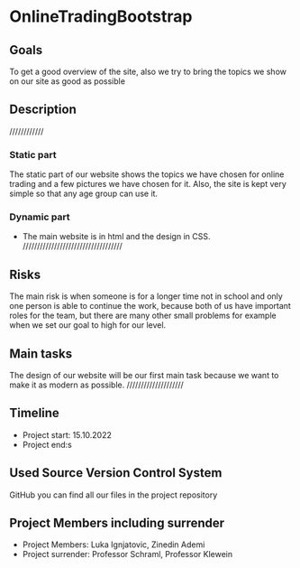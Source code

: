 # OnlineTradingBootstrap
## Goals 
To get a good overview of the site, also we try to bring the topics we show on our site as good as possible
## Description
////////////
### Static part
The static part of our website shows the topics we have chosen for online trading and a few pictures we have chosen for it. Also, the site is kept very simple so that any age group can use it.

### Dynamic part
- The main website is in html and the design in CSS. ///////////////////////////////////

## Risks
The main risk is when someone is for a longer time not in school and only one person is able to continue the work, because both of us have important roles for the team, but there are many other small problems for example when we set our goal to high for our level. 

## Main tasks
The design of our website will be our first main task because we want to make it as modern as possible. ////////////////////
## Timeline
- Project start: 15.10.2022
- Project end:s
## Used Source Version Control System
GitHub you can find all our files in the project repository

## Project Members including surrender
- Project Members: Luka Ignjatovic, Zinedin Ademi
- Project surrender: Professor Schraml, Professor Klewein